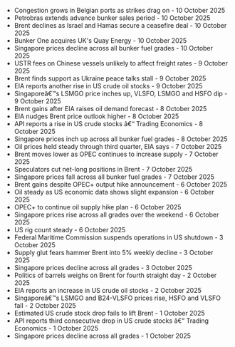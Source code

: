 * Congestion grows in Belgian ports as strikes drag on - 10 October 2025
* Petrobras extends advance bunker sales period - 10 October 2025
* Brent declines as Israel and Hamas secure a ceasefire deal - 10 October 2025
* Bunker One acquires UK's Quay Energy - 10 October 2025
* Singapore prices decline across all bunker fuel grades - 10 October 2025
* USTR fees on Chinese vessels unlikely to affect freight rates - 9 October 2025
* Brent finds support as Ukraine peace talks stall - 9 October 2025
* EIA reports another rise in US crude oil stocks - 9 October 2025
* Singaporeâ€™s LSMGO price inches up, VLSFO, LSMGO and HSFO dip - 9 October 2025
* Brent gains after EIA raises oil demand forecast - 8 October 2025
* EIA nudges Brent price outlook higher - 8 October 2025
* API reports a rise in US crude stocks â€“ Trading Economics - 8 October 2025
* Singapore prices inch up across all bunker fuel grades - 8 October 2025
* Oil prices held steady through third quarter, EIA says - 7 October 2025
* Brent moves lower as OPEC continues to increase supply - 7 October 2025
* Speculators cut net-long positions in Brent - 7 October 2025
* Singapore prices fall across all bunker fuel grades - 7 October 2025
* Brent gains despite OPEC+ output hike announcement - 6 October 2025
* Oil steady as US economic data shows slight expansion - 6 October 2025
* OPEC+ to continue oil supply hike plan - 6 October 2025
* Singapore prices rise across all grades over the weekend - 6 October 2025
* US rig count steady - 6 October 2025
* Federal Maritime Commission suspends operations in US shutdown - 3 October 2025
* Supply glut fears hammer Brent into 5% weekly decline - 3 October 2025
* Singapore prices decline across all grades - 3 October 2025
* Politics of barrels weighs on Brent for fourth straight day - 2 October 2025
* EIA reports an increase in US crude oil stocks - 2 October 2025
* Singaporeâ€™s LSMGO and B24-VLSFO prices rise, HSFO and VLSFO fall - 2 October 2025
* Estimated US crude stock drop fails to lift Brent - 1 October 2025
* API reports third consecutive drop in US crude stocks â€“ Trading Economics - 1 October 2025
* Singapore prices decline across all grades - 1 October 2025
